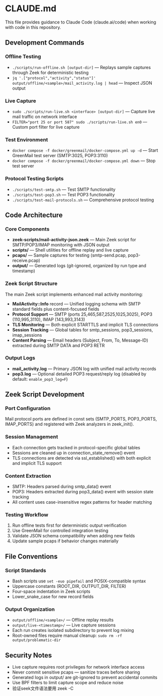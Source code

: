 # CLAUDE.md

This file provides guidance to Claude Code (claude.ai/code) when working with code in this repository.

## Development Commands

### Offline Testing
- `./scripts/run-offline.sh [output-dir]` — Replays sample captures through Zeek for deterministic testing
- `jq '.["protocol","activity","status"]' output/offline/<sample>/mail_activity.log | head` — Inspect JSON output

### Live Capture
- `sudo ./scripts/run-live.sh <interface> [output-dir]` — Capture live mail traffic on network interface
- `FILTER="port 25 or port 587" sudo ./scripts/run-live.sh en0` — Custom port filter for live capture

### Test Environment
- `docker compose -f docker/greenmail/docker-compose.yml up -d` — Start GreenMail test server (SMTP:3025, POP3:3110)
- `docker compose -f docker/greenmail/docker-compose.yml down` — Stop test server

### Protocol Testing Scripts
- `./scripts/test-smtp.sh` — Test SMTP functionality
- `./scripts/test-pop3.sh` — Test POP3 functionality  
- `./scripts/test-mail-protocols.sh` — Comprehensive protocol testing

## Code Architecture

### Core Components
- **zeek-scripts/mail-activity-json.zeek** — Main Zeek script for SMTP/POP3/IMAP monitoring with JSON output
- **scripts/** — Shell utilities for offline replay and live capture
- **pcaps/** — Sample captures for testing (smtp-send.pcap, pop3-receive.pcap)
- **output/** — Generated logs (git-ignored, organized by run type and timestamp)

### Zeek Script Structure
The main Zeek script implements enhanced mail activity monitoring:
- **MailActivity::Info** record — Unified logging schema with SMTP standard fields plus content-focused fields
- **Protocol Support** — SMTP (ports 25,465,587,2525,1025,3025), POP3 (110,995,3110), IMAP (143,993,3143)
- **TLS Monitoring** — Both explicit STARTTLS and implicit TLS connections
- **Session Tracking** — Global tables for smtp_sessions, pop3_sessions, imap_sessions
- **Content Parsing** — Email headers (Subject, From, To, Message-ID) extracted during SMTP DATA and POP3 RETR

### Output Logs
- **mail_activity.log** — Primary JSON log with unified mail activity records
- **pop3.log** — Optional detailed POP3 request/reply log (disabled by default: `enable_pop3_log=F`)

## Zeek Script Development

### Port Configuration
Mail protocol ports are defined in const sets (SMTP_PORTS, POP3_PORTS, IMAP_PORTS) and registered with Zeek analyzers in zeek_init().

### Session Management
- Each connection gets tracked in protocol-specific global tables
- Sessions are cleaned up in connection_state_remove() event
- TLS connections are detected via ssl_established() with both explicit and implicit TLS support

### Content Extraction
- SMTP: Headers parsed during smtp_data() event
- POP3: Headers extracted during pop3_data() event with session state tracking
- All content uses case-insensitive regex patterns for header matching

### Testing Workflow
1. Run offline tests first for deterministic output verification
2. Use GreenMail for controlled integration testing  
3. Validate JSON schema compatibility when adding new fields
4. Update sample pcaps if behavior changes materially

## File Conventions

### Script Standards
- Bash scripts use `set -euo pipefail` and POSIX-compatible syntax
- Uppercase constants (ROOT_DIR, OUTPUT_DIR, FILTER)
- Four-space indentation in Zeek scripts
- Lower_snake_case for new record fields

### Output Organization
- `output/offline/<sample>/` — Offline replay results
- `output/live-<timestamp>/` — Live capture sessions
- Each run creates isolated subdirectory to prevent log mixing
- Root-owned files require manual cleanup: `sudo rm -rf output/problematic-dir`

## Security Notes
- Live capture requires root privileges for network interface access
- Never commit sensitive pcaps — sanitize traces before sharing
- Generated logs in output/ are git-ignored to prevent accidental commits
- Use BPF filters to limit capture scope and reduce noise
- 验证seek文件语法要用 zeek -C